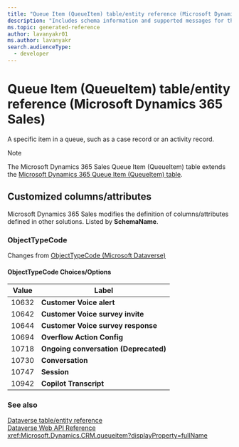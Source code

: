 ```yaml
---
title: "Queue Item (QueueItem) table/entity reference (Microsoft Dynamics 365 Sales)"
description: "Includes schema information and supported messages for the Queue Item (QueueItem) table/entity with Microsoft Dynamics 365 Sales."
ms.topic: generated-reference
author: lavanyakr01
ms.author: lavanyakr
search.audienceType: 
  - developer
---
```


# Queue Item (QueueItem) table/entity reference (Microsoft Dynamics 365 Sales)

A specific item in a queue, such as a case record or an activity record.

> [!NOTE]
> The Microsoft Dynamics 365 Sales Queue Item (QueueItem) table extends the [Microsoft Dynamics 365 Queue Item (QueueItem) table](/dynamics365/developer/reference/entities/queueitem).



## Customized columns/attributes

Microsoft Dynamics 365 Sales modifies the definition of columns/attributes defined in other solutions. Listed by **SchemaName**.

### <a name="BKMK_ObjectTypeCode"></a> ObjectTypeCode

Changes from [ObjectTypeCode (Microsoft Dataverse)](/power-apps/developer/data-platform/reference/entities/queueitem#BKMK_ObjectTypeCode)

#### ObjectTypeCode Choices/Options

|Value|Label|
|---|---|
|10632|**Customer Voice alert**|
|10642|**Customer Voice survey invite**|
|10644|**Customer Voice survey response**|
|10694|**Overflow Action Config**|
|10718|**Ongoing conversation (Deprecated)**|
|10730|**Conversation**|
|10747|**Session**|
|10942|**Copilot Transcript**|



### See also

[Dataverse table/entity reference](/power-apps/developer/data-platform/reference/about-entity-reference)  
[Dataverse Web API Reference](/power-apps/developer/data-platform/webapi/reference/about)   
<xref:Microsoft.Dynamics.CRM.queueitem?displayProperty=fullName>
